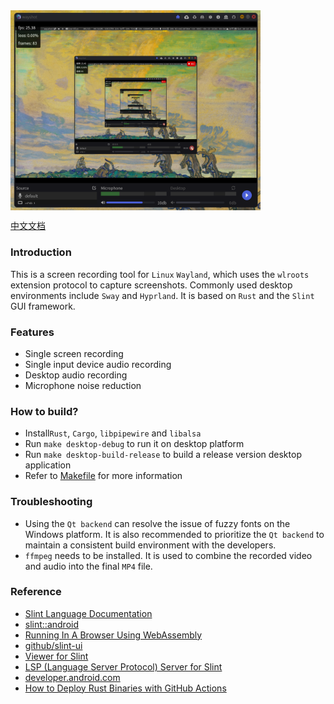 <div style="display: flex">
    <img src="./screenshot/1-en.png" width="400"/>
</div>

[中文文档](./README.zh-CN.md)

### Introduction
This is a screen recording tool for `Linux` `Wayland`, which uses the `wlroots` extension protocol to capture screenshots. Commonly used desktop environments include `Sway` and `Hyprland`. It is based on `Rust` and the `Slint` GUI framework.

### Features
- Single screen recording
- Single input device audio recording
- Desktop audio recording
- Microphone noise reduction

### How to build?
- Install`Rust`, `Cargo`, `libpipewire` and `libalsa`
- Run `make desktop-debug` to run it on desktop platform
- Run `make desktop-build-release` to build a release version desktop application
- Refer to [Makefile](./Makefile) for more information

### Troubleshooting
- Using the `Qt backend` can resolve the issue of fuzzy fonts on the Windows platform. It is also recommended to prioritize the `Qt backend` to maintain a consistent build environment with the developers.
- `ffmpeg` needs to be installed. It is used to combine the recorded video and audio into the final `MP4` file.

### Reference
- [Slint Language Documentation](https://slint-ui.com/releases/1.0.0/docs/slint/)
- [slint::android](https://snapshots.slint.dev/master/docs/rust/slint/android/#building-and-deploying)
- [Running In A Browser Using WebAssembly](https://releases.slint.dev/1.7.0/docs/slint/src/quickstart/running_in_a_browser)
- [github/slint-ui](https://github.com/slint-ui/slint)
- [Viewer for Slint](https://github.com/slint-ui/slint/tree/master/tools/viewer)
- [LSP (Language Server Protocol) Server for Slint](https://github.com/slint-ui/slint/tree/master/tools/lsp)
- [developer.android.com](https://developer.android.com/guide)
- [How to Deploy Rust Binaries with GitHub Actions](https://dzfrias.dev/blog/deploy-rust-cross-platform-github-actions/)
